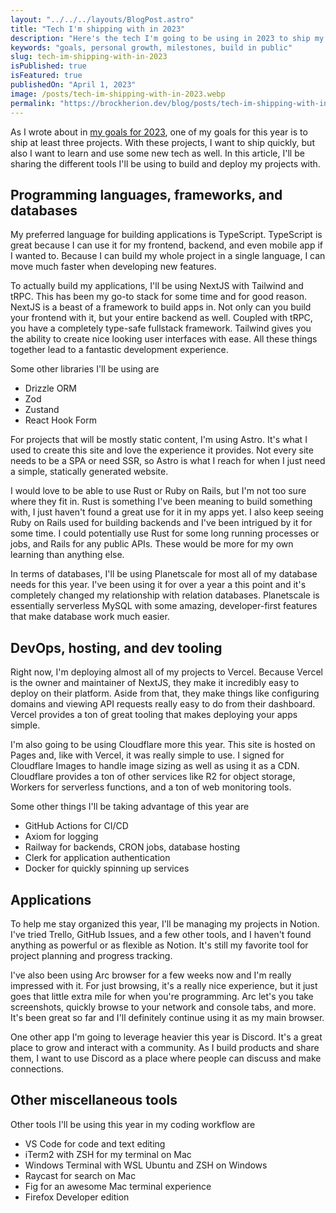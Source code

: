 ```yaml
---
layout: "../../../layouts/BlogPost.astro"
title: "Tech I'm shipping with in 2023"
description: "Here's the tech I'm going to be using in 2023 to ship my side projects"
keywords: "goals, personal growth, milestones, build in public"
slug: tech-im-shipping-with-in-2023
isPublished: true
isFeatured: true
publishedOn: "April 1, 2023"
image: /posts/tech-im-shipping-with-in-2023.webp
permalink: "https://brockherion.dev/blog/posts/tech-im-shipping-with-in-2023"
---
```


As I wrote about in [my goals for 2023](https://brockherion.dev/blog/posts/my-goals-for-2023/), one of my goals for this year is to ship at least three projects. With these projects, I want to ship quickly, but also I want to learn and use some new tech as well. In this article, I'll be sharing the different tools I'll be using to build and deploy my projects with.

## Programming languages, frameworks, and databases

My preferred language for building applications is TypeScript. TypeScript is great because I can use it for my frontend, backend, and even mobile app if I wanted to. Because I can build my whole project in a single language, I can move much faster when developing new features.

To actually build my applications, I'll be using NextJS with Tailwind and tRPC. This has been my go-to stack for some time and for good reason. NextJS is a beast of a framework to build apps in. Not only can you build your frontend with it, but your entire backend as well. Coupled with tRPC, you have a completely type-safe fullstack framework. Tailwind gives you the ability to create nice looking user interfaces with ease. All these things together lead to a fantastic development experience.

Some other libraries I'll be using are

- Drizzle ORM
- Zod
- Zustand
- React Hook Form


For projects that will be mostly static content, I'm using Astro. It's what I used to create this site and love the experience it provides. Not every site needs to be a SPA or need SSR, so Astro is what I reach for when I just need a simple, statically generated website.

I would love to be able to use Rust or Ruby on Rails, but I'm not too sure where they fit in. Rust is something I've been meaning to build something with, I just haven't found a great use for it in my apps yet. I also keep seeing Ruby on Rails used for building backends and I've been intrigued by it for some time. I could potentially use Rust for some long running processes or jobs, and Rails for any public APIs. These would be more for my own learning than anything else.

In terms of databases, I'll be using Planetscale for most all of my database needs for this year. I've been using it for over a year a this point and it's completely changed my relationship with relation databases. Planetscale is essentially serverless MySQL with some amazing, developer-first features that make database work much easier.

## DevOps, hosting, and dev tooling

Right now, I'm deploying almost all of my projects to Vercel. Because Vercel is the owner and maintainer of NextJS, they make it incredibly easy to deploy on their platform. Aside from that, they make things like configuring domains and viewing API requests really easy to do from their dashboard. Vercel provides a ton of great tooling that makes deploying your apps simple.

I'm also going to be using Cloudflare more this year. This site is hosted on Pages and, like with Vercel, it was really simple to use. I signed for Cloudflare Images to handle image sizing as well as using it as a CDN. Cloudflare provides a ton of other services like R2 for object storage, Workers for serverless functions, and a ton of web monitoring tools.

Some other things I'll be taking advantage of this year are

- GitHub Actions for CI/CD
- Axiom for logging
- Railway for backends, CRON jobs, database hosting
- Clerk for application authentication
- Docker for quickly spinning up services

## Applications

To help me stay organized this year, I'll be managing my projects in Notion. I've tried Trello, GitHub Issues, and a few other tools, and I haven't found anything as powerful or as flexible as Notion. It's still my favorite tool for project planning and progress tracking.

I've also been using Arc browser for a few weeks now and I'm really impressed with it. For just browsing, it's a really nice experience, but it just goes that little extra mile for when you're programming. Arc let's you take screenshots, quickly browse to your network and console tabs, and more. It's been great so far and I'll definitely continue using it as my main browser.

One other app I'm going to leverage heavier this year is Discord. It's a great place to grow and interact with a community. As I build products and share them, I want to use Discord as a place where people can discuss and make connections.

## Other miscellaneous tools

Other tools I'll be using this year in my coding workflow are

- VS Code for code and text editing
- iTerm2 with ZSH for my terminal on Mac
- Windows Terminal with WSL Ubuntu and ZSH on Windows
- Raycast for search on Mac
- Fig for an awesome Mac terminal experience
- Firefox Developer edition
